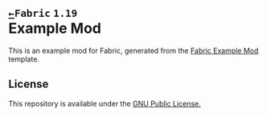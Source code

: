 # <sub>[`←`](https://github.com/KrLite/Example-Mod)`Fabric` `1.19`</sub><br />Example Mod

This is an example mod for Fabric, generated from the [Fabric Example Mod](https://github.com/FabricMC/fabric-example-mod) template.

## License

This repository is available under the [GNU Public License.](LICENSE)
